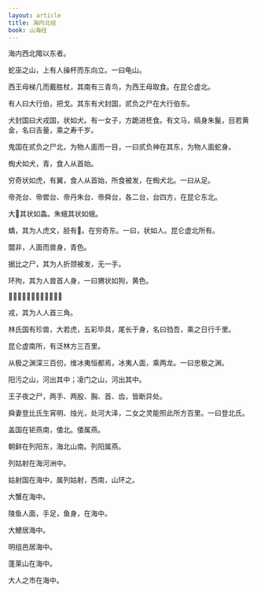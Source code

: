 ```yaml
---
layout: article
title: 海内北经
book: 山海经
---
```


海内西北陬以东者。

蛇巫之山，上有人操杯而东向立。一曰龟山。

西王母梯几而戴胜杖，其南有三青鸟，为西王母取食。在昆仑虚北。

有人曰大行伯，把戈。其东有犬封国，贰负之尸在大行伯东。

犬封国曰犬戎国，状如犬。有一女子，方跪进柸食。有文马，缟身朱鬣，目若黄金，名曰吉量，乘之寿千岁。

鬼国在贰负之尸北，为物人面而一目，一曰贰负神在其东，为物人面蛇身。

蜪犬如犬，青，食人从首始。

穷奇状如虎，有翼，食人从首始，所食被发，在蜪犬北。一曰从足。

帝尧台、帝喾台、帝丹朱台、帝舜台，各二台，台四方，在昆仑东北。

大𧔧其状如螽。朱蛾其状如蛾。

蟜，其为人虎文，胫有𦜹。在穷奇东。一曰，状如人。昆仑虚北所有。

闒非，人面而兽身，青色。

据比之尸，其为人折颈被发，无一手。

环拘，其为人兽首人身，一曰猬状如狗，黄色。

𥘯，其为物人身黑首从目。

戎，其为人人首三角。

林氏国有珍兽，大若虎，五彩毕具，尾长于身，名曰驺吾，乘之日行千里。

昆仑虚南所，有泛林方三百里。

从极之渊深三百仞，维冰夷恒都焉，冰夷人面，乘两龙。一曰忠极之渊。

阳污之山，河出其中；凌门之山，河出其中。

王子夜之尸，两手、两股、胸、首、齿，皆断异处。

舜妻登比氏生宵明、烛光，处河大泽，二女之灵能照此所方百里。一曰登北氏。

盖国在钜燕南，倭北。倭属燕。

朝鲜在列阳东，海北山南。列阳属燕。

列姑射在海河洲中。

姑射国在海中，属列姑射，西南，山环之。

大蟹在海中。

陵鱼人面，手足，鱼身，在海中。

大鯾居海中。

明组邑居海中。

蓬莱山在海中。

大人之市在海中。

